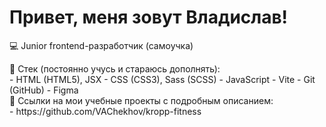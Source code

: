 # Привет, меня зовут Владислав!

💻 Junior frontend-разработчик (самоучка)

<summary>🔧 Стек (постоянно учусь и стараюсь дополнять):</summary>
- HTML (HTML5), JSX
- CSS (CSS3), Sass (SCSS)
- JavaScript
- Vite
- Git (GitHub)
- Figma

<summary>🔧 Ссылки на мои учебные проекты с подробным описанием:</summary>
- https://github.com/VAChekhov/kropp-fitness
